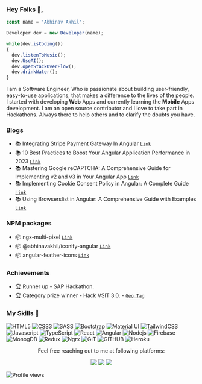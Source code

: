 ### Hey Folks 👋, 
<!-- I'm Abhinav Akhil 👋 -->

<!-- - 🔭 I’m a FullStack Software Engineer. 
- 📚 BTech in CSE from LPU .  
- 🤔 I’m open for discussion at https://www.linkedin.com/in/abhinavakhil/.
- 💬 Ask me about Fullstack or any tech related stuff.
- 📫 How to reach me: abhinavakhil@outlook.com
- 😄 Pronouns: He/His.
- 📙 Javascript/Typescript, Angular2+/NGRX, Reactjs/Redux, Nodejs. -->

```js
const name = 'Abhinav Akhil';

Developer dev = new Developer(name);

while(dev.isCoding())
{
  dev.listenToMusic();
  dev.UseAI();
  dev.openStackOverFlow();
  dev.drinkWater();
}
```

I am a Software Engineer, Who is passionate about building user-friendly, easy-to-use applications, that makes a difference to the lives of the people. I started with developing **Web** Apps and currently learning the **Mobile** Apps development. I am an open source contributor and I love to take part in Hackathons. Always there to help others and to clarify the doubts you have.
<!-- I am a **DevOps** and **API** developer. -->

### Blogs

- 📚 Integrating Stripe Payment Gateway In Angular [`Link`](https://medium.com/@akhilabhinav/integrating-stripe-payment-gateway-in-angular-stripe-payment-checkout-example-502776d5eb07)         
- 📚 10 Best Practices to Boost Your Angular Application Performance in 2023 [`Link`](https://medium.com/@akhilabhinav/10-angular-best-practices-to-boost-your-application-performance-1a9516c0b09a)                  
- 📚 Mastering Google reCAPTCHA: A Comprehensive Guide for Implementing v2 and v3 in Your Angular App [`Link`](https://medium.com/@akhilabhinav/mastering-google-recaptcha-a-comprehensive-guide-for-implementing-v2-and-v3-in-your-angular-app-f8ebbe0e164e)
- 📚 Implementing Cookie Consent Policy in Angular: A Complete Guide [`Link`](https://medium.com/@akhilabhinav/implementing-cookie-consent-policy-in-angular-f0a8f003d7da)
- 📚 Using Browserslist in Angular: A Comprehensive Guide with Examples [`Link`](https://medium.com/@akhilabhinav/using-browserslist-in-angular-a-comprehensive-guide-with-examples-acf8323dc796)

### NPM packages

- 📦 ngx-multi-pixel [`Link`](https://www.npmjs.com/package/ngx-multi-pixel)         
- 📦 @abhinavakhil/iconify-angular [`Link`](https://www.npmjs.com/package/@abhinavakhil/iconify-angular)                  
- 📦 angular-feather-icons [`Link`](https://www.npmjs.com/package/angular-feather-icons)

### Achievements

- 🏆 Runner up - SAP Hackathon.           
- 🏆 Category prize winner - Hack VSIT 3.0. - [`Geo Tag`](https://drive.google.com/file/d/1-HgYqYuM_fFLaa4FsJC1NLSKTGp51PTf/view?usp=sharing)                 

### My Skills 🚀
<!-- ![Amazon Aws](https://img.shields.io/badge/amazon-aws.svg?style=for-the-badge&logo=amazon-aws&color=232F3E) -->
<!-- ![PHP](https://img.shields.io/badge/php-%777BB4.svg?style=for-the-badge&logo=php&logoColor=white&color=777BB4) -->
<!-- ![LARAVEL](https://img.shields.io/badge/laravel-%FF2D20.svg?style=for-the-badge&logo=laravel&logoColor=white&color=FF2D20) -->
<!-- ![MySQL](https://img.shields.io/badge/mysql-%4479A1.svg?style=for-the-badge&logo=mysql&logoColor=white&color=4479A1) -->
<!-- ![Linux](https://img.shields.io/badge/linux-%FCC624.svg?style=for-the-badge&logo=linux&logoColor=black&color=FCC624) -->
![HTML5](https://img.shields.io/badge/html5-%3776AB.svg?style=for-the-badge&logo=html5&logoColor=white&color=E34F26)
![CSS3](https://img.shields.io/badge/css3-%1572B6.svg?style=for-the-badge&logo=css3&logoColor=white&color=1572B6)
![SASS](https://img.shields.io/badge/SASS-hotpink.svg?style=for-the-badge&logo=SASS&logoColor=white) 
![Bootstrap](https://img.shields.io/badge/bootstrap-%3776AB.svg?style=for-the-badge&logo=bootstrap&logoColor=white&color=563D7C)
![Material UI](https://img.shields.io/badge/materialui-%230081CB.svg?style=for-the-badge&logo=material-ui&logoColor=white)
![TailwindCSS](https://img.shields.io/badge/Tailwind_CSS-38B2AC?style=for-the-badge&logo=tailwind-css&logoColor=white)
![Javascript](https://img.shields.io/badge/javscript-%F7DF1E.svg?style=for-the-badge&logo=javascript&logoColor=black&color=F7DF1E)
![TypeScript](https://img.shields.io/badge/-TypeScript-007ACC?style=for-the-badge&logo=typescript&logoColor=white&color=007ACC)
![React](https://img.shields.io/badge/-React-black?style=for-the-badge&logo=react&logoColor=61DBFB&color=FFFFFF)
![Angular](https://img.shields.io/badge/-Angular-black?style=for-the-badge&logo=angular&logoColor=DD1B16&color=FFFFFF)
![Nodejs](https://img.shields.io/badge/-Nodejs-black?style=for-the-badge&logo=Node.js&logoColor=FFFFFF&color=3C873A)
![Firebase](https://img.shields.io/badge/firebase-ffca28?style=for-the-badge&logo=firebase&logoColor=black)
![MonogDB](https://img.shields.io/badge/MongoDB-4EA94B?style=for-the-badge&logo=mongodb&logoColor=white)
![Redux](https://img.shields.io/badge/Redux-593D88?style=for-the-badge&logo=redux&logoColor=white)
![Ngrx](https://img.shields.io/badge/Ngrx-593D88?style=for-the-badge&logo=ngrx&logoColor=white)
![GIT](https://img.shields.io/badge/git-%3776AB.svg?style=for-the-badge&logo=git&logoColor=white&color=F05032)
![GITHUB](https://img.shields.io/badge/GitHub-100000?style=for-the-badge&logo=github&logoColor=white)
![Heroku](https://img.shields.io/badge/heroku-%23430098.svg?style=for-the-badge&logo=heroku&logoColor=white)

<p align="center">Feel free reaching out to me at following platforms:</p>

<p align="center">
  <a href="https://www.linkedin.com/in/abhinavakhil/"><img src="https://img.shields.io/badge/LinkedIn-0077B5?style=for-the-badge&logo=linkedin&logoColor=white"></a> 
  <!-- <a href="https://dev.to/schmelto"><img src="https://img.shields.io/badge/dev.to-0A0A0A?style=for-the-badge&logo=dev.to&logoColor=white"></a> -->
 <!-- <a href="https://people.sap.com/schmelto"><img src="https://img.shields.io/badge/SAP-0FAAFF?style=for-the-badge&logo=sap&logoColor=white"></a> -->
  <!--<a href=""><img src="https://img.shields.io/badge/Instagram-E4405F?style=for-the-badge&logo=instagram&logoColor=white"></a> -->
  <a href="https://twitter.com/akhil_abhinav"><img src="https://img.shields.io/badge/Twitter-1DA1F2?style=for-the-badge&logo=twitter&logoColor=white"></a>
  <a href="mailto:abhinavakhil55@gmail.com"><img src="https://img.shields.io/badge/mail-EA4335?style=for-the-badge&logo=gmail&logoColor=white"></a>
</p>


![Profile views](https://gpvc.arturio.dev/abhinavakhil?v=3)
